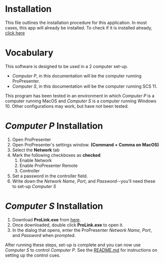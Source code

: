 # Installation
This file outlines the installation procedure for this application. In most cases, this app will already be installed. To check if it is installed already, [click here](README.md#installation)

# Vocabulary
This software is designed to be used in a 2 computer set-up.

* *Computer P*, in this documentation will be the computer running ProPresenter.
* *Computer S*, in this documentation will be the computer running SCS 11.

This program has been tested in an environment in which *Computer P* is a computer running MacOS and *Computer S* is a computer running Windows 10. Other configurations may work, but have not been tested.

# *Computer P* Installation
1. Open ProPresenter
1. Open ProPresenter's settings window. __(Command + Comma on MacOS)__
1. Select the __Network__ tab
1. Mark the following checkboxes as __checked__
   1. Enable Network
   1. Enable ProPresenter Remote
   1. Controller
1. Set a password in the controller field.
1. Write down the *Network Name*, *Port*, and *Password*--you'll need these to set-up *Computer S*

# *Computer S* Installation
1. Download __ProLink.exe__ from [here](https://github.com/AndrewWilson214/CTH-Pro-Link/releases/latest/download/ProLink.exe). 
1. Once downloaded, double click __ProLink.exe__ to open it.
1. In the dialog that opens, enter the ProPresenter *Network Name*, *Port*, and *Password* when prompted.

After running these steps, set-up is complete and you can now use *Computer S* to control *Computer P*. See the [README.md](README.md) for instructions on setting up the control cues.
